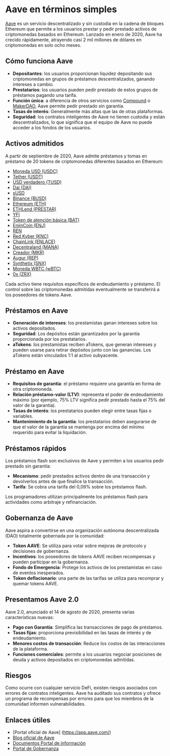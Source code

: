 # Aave en términos simples

[Aave](https://app.aave.com/) es un servicio descentralizado y sin custodia en la cadena de bloques Ethereum que permite a los usuarios prestar y pedir prestado activos de criptomonedas basados ​​en Ethereum. Lanzado en enero de 2020, Aave ha crecido rápidamente, atrayendo casi 2 mil millones de dólares en criptomonedas en solo ocho meses.

## Cómo funciona Aave

- **Depositantes**: los usuarios proporcionan liquidez depositando sus criptomonedas en grupos de préstamos descentralizados, ganando intereses a cambio.
- **Prestatarios**: los usuarios pueden pedir prestado de estos grupos de préstamos pagando una tarifa.
- **Función única**: a diferencia de otros servicios como [Compound](../../token_guides/es/compound.md) o [MakerDAO](../../token_guides/es/makerdao.md), Aave permite pedir prestado sin garantía.
- **Tasas de interés**: Generalmente más altas que las de otras plataformas.
- **Seguridad**: los contratos inteligentes de Aave no tienen custodia y están descentralizados, lo que significa que el equipo de Aave no puede acceder a los fondos de los usuarios.

## Activos admitidos

A partir de septiembre de 2020, Aave admite préstamos y tomas en préstamo de 20 tokens de criptomonedas diferentes basados ​​en Ethereum:

- [Moneda USD (USDC)](https://app.aave.com/reserve-overview/USDC?pool=Aave)
- [Tether (USDT)](https://app.aave.com/reserve-overview/USDT?pool=Aave)
- [USD verdadero (TUSD)](https://app.aave.com/reserve-overview/TUSD?pool=Aave)
- [Dai (DAI)](https://app.aave.com/reserve-overview/DAI?pool=Aave)
- [sUSD](https://app.aave.com/reserve-overview/SUSD?pool=Aave)
- [Binance (BUSD)](https://app.aave.com/reserve-overview/BUSD?pool=Aave)
- [Ethereum (ETH)](https://app.aave.com/reserve-overview/ETH?pool=Aave)
- [ETHLend (PRESTAR)](https://app.aave.com/reserve-overview/LEND?pool=Aave)
- [YFI](https://app.aave.com/reserve-overview/YFI?pool=Aave)
- [Token de atención básica (BAT)](https://app.aave.com/reserve-overview/BAT?pool=Aave)
- [EnjinCoin (ENJ)](https://app.aave.com/reserve-overview/ENJ?pool=Aave)
- [REN](https://app.aave.com/reserve-overview/REN?pool=Aave)
- [Red Kyber (KNC)](https://app.aave.com/reserve-overview/KNC?pool=Aave)
- [ChainLink (ENLACE)](https://app.aave.com/reserve-overview/LINK?pool=Aave)
- [Decentraland (MANA)](https://app.aave.com/reserve-overview/MANA?pool=Aave)
- [Creador (MKR)](https://app.aave.com/reserve-overview/MKR?pool=Aave)
- [Augur (REP)](https://app.aave.com/reserve-overview/REP?pool=Aave)
- [Synthetix (SNX)](https://app.aave.com/reserve-overview/SNX?pool=Aave)
- [Moneda WBTC (wBTC)](https://app.aave.com/reserve-overview/WBTC?pool=Aave)
- [0x (ZRX)](https://app.aave.com/reserve-overview/ZRX?pool=Aave)

Cada activo tiene requisitos específicos de endeudamiento y préstamo. El control sobre las criptomonedas admitidas eventualmente se transferirá a los poseedores de tokens Aave.

## Préstamos en Aave

- **Generación de intereses**: los prestamistas ganan intereses sobre los activos depositados.
- **Seguridad**: Los depósitos están garantizados por la garantía proporcionada por los prestatarios.
- **aTokens**: los prestamistas reciben aTokens, que generan intereses y pueden usarse para retirar depósitos junto con las ganancias. Los aTokens están vinculados 1:1 al activo subyacente.

## Préstamo en Aave

- **Requisitos de garantía**: el préstamo requiere una garantía en forma de otra criptomoneda.
- **Relación préstamo-valor (LTV)**: representa el poder de endeudamiento máximo (por ejemplo, 75% LTV significa pedir prestado hasta el 75% del valor de la garantía).
- **Tasas de interés**: los prestatarios pueden elegir entre tasas fijas o variables.
- **Mantenimiento de la garantía**: los prestatarios deben asegurarse de que el valor de la garantía se mantenga por encima del mínimo requerido para evitar la liquidación.

## Préstamos rápidos

Los préstamos flash son exclusivos de Aave y permiten a los usuarios pedir prestado sin garantía:

- **Mecanismo**: pedir prestados activos dentro de una transacción y devolverlos antes de que finalice la transacción.
- **Tarifa**: Se cobra una tarifa del 0,09% sobre los préstamos flash.

Los programadores utilizan principalmente los préstamos flash para actividades como arbitraje y refinanciación.

## Gobernanza de Aave

Aave aspira a convertirse en una organización autónoma descentralizada (DAO) totalmente gobernada por la comunidad:

- **Token AAVE**: Se utiliza para votar sobre mejoras de protocolo y decisiones de gobernanza.
- **Incentivos**: los poseedores de tokens AAVE reciben recompensas y pueden participar en la gobernanza.
- **Fondo de Emergencia**: Protege los activos de los prestamistas en caso de eventos inesperados.
- **Token deflacionario**: una parte de las tarifas se utiliza para recomprar y quemar tokens AAVE.

## Presentamos Aave 2.0

Aave 2.0, anunciado el 14 de agosto de 2020, presenta varias características nuevas:

- **Pago con Garantía**: Simplifica las transacciones de pago de préstamos.
- **Tasas fijas**: proporciona previsibilidad en las tasas de interés y de endeudamiento.
- **Menores costos de transacción**: Reduce los costos de las interacciones de la plataforma.
- **Funciones comerciales**: permite a los usuarios negociar posiciones de deuda y activos depositados en criptomonedas admitidas.

## Riesgos

Como ocurre con cualquier servicio DeFi, existen riesgos asociados con errores de contratos inteligentes. Aave ha auditado sus contratos y ofrece un programa de recompensas por errores para que los miembros de la comunidad informen vulnerabilidades.

## Enlaces útiles

- [Portal oficial de Aave] (https://app.aave.com/)
- [Blog oficial de Aave](https://medium.com/aave)
- [Documentos Portal de información](https://docs.aave.com/portal/)
- [Portal de Gobernanza](https://governance.aave.com)